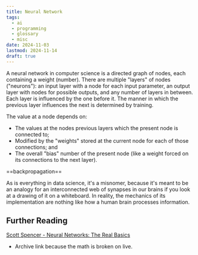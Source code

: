 ```yaml
---
title: Neural Network
tags:
  - ai
  - programming
  - glossary
  - misc
date: 2024-11-03
lastmod: 2024-11-14
draft: true
---
```

A neural network in computer science is a directed graph of nodes, each containing a weight (number). There are multiple "layers" of nodes ("neurons"): an input layer with a node for each input parameter, an output layer with nodes for possible outputs, and any number of layers in between. Each layer is influenced by the one before it. The manner in which the previous layer influences the next is determined by training. 

The value at a node depends on:
- The values at the nodes previous layers which the present node is connected to;
- Modified by the "weights" stored at the current node for each of those connections; and
- The overall "bias" number of the present node (like a weight forced on its connections to the next layer). 

==backpropagation==

As is everything in data science, it's a misnomer, because it's meant to be an analogy for an interconnected web of synapses in our brains if you look at a drawing of it on a whiteboard. In reality, the mechanics of its implementation are nothing like how a human brain processes information.

## Further Reading
[Scott Spencer - Neural Networks: The Real Basics](http://web.archive.org/web/20210421074546/https://ssp3nc3r.github.io/post/neural-networks-the-real-basics/)
- Archive link because the math is broken on live.